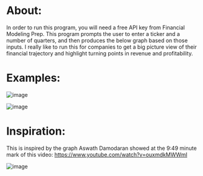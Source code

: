 # About:
In order to run this program, you will need a free API  key from Financial Modeling Prep. 
This program prompts the user to enter a ticker and a number of quarters, and then produces the below graph based on those inputs. I really like to run this for companies to get a big picture view of their financial trajectory and highlight turning points in revenue and profitability. 

# Examples:
![image](https://github.com/user-attachments/assets/929be30c-8d04-40c3-abbf-bdff3e817b05)

![image](https://github.com/user-attachments/assets/37b8f4c7-9d7e-4e5e-affd-46db7148a5a7)

# Inspiration:
This is inspired by the graph Aswath Damodaran showed at the 9:49 minute mark of this video: https://www.youtube.com/watch?v=ouxmdkMWWmI

![image](https://github.com/user-attachments/assets/0186f4fa-7b89-40c5-a7bf-b1d4b66d69a8)
